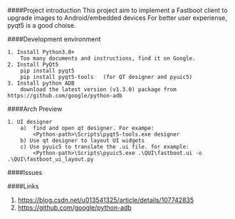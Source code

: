 ####Project introduction
    This project aim to implement a Fastboot client to upgrade images to Android/embedded devices
    For better user experiense, pyqt5 is a good choise.

####Development environment

    1. Install Python3.0+
        Too many documents and instructions, find it on Google.
    2. Install PyQt5
        pip install pyqt5
        pip install pyqt5-tools   (for QT designer and pyuic5)
    3. Install python ADB
        download the latest version (v1.3.0) package from https://github.com/google/python-adb

####Arch Preview

    1. UI designer
        a)  find and open qt designer. For exampe:
            <Python-path>\Scripts\pyqt5-tools.exe designer
        b) Use qt designer to layout UI widgets
        c) Use pyuic5 to translate the .ui file. for example:
            <Python-path>\Scripts\pyuic5.exe .\QUI\fastboot.ui -o .\QUI\fastboot_ui_layout.py

####Issues


####Links
1. https://blog.csdn.net/u013541325/article/details/107742835
2. https://github.com/google/python-adb
